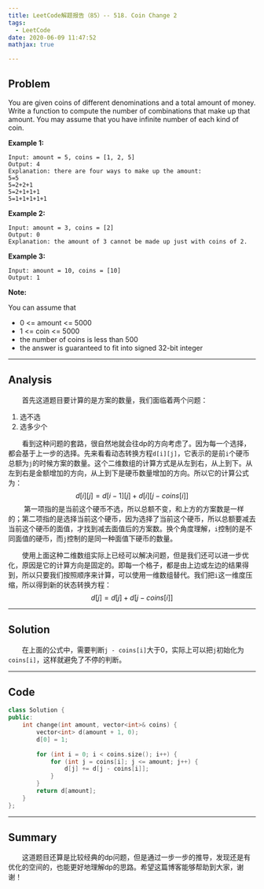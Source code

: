 ```yaml
---
title: LeetCode解题报告（85）-- 518. Coin Change 2
tags:
  - LeetCode
date: 2020-06-09 11:47:52
mathjax: true

---
```


## Problem

You are given coins of different denominations and a total amount of money. Write a function to compute the number of combinations that make up that amount. You may assume that you have infinite number of each kind of coin.

<!-- more -->

**Example 1:**

```
Input: amount = 5, coins = [1, 2, 5]
Output: 4
Explanation: there are four ways to make up the amount:
5=5
5=2+2+1
5=2+1+1+1
5=1+1+1+1+1
```

**Example 2:**

```
Input: amount = 3, coins = [2]
Output: 0
Explanation: the amount of 3 cannot be made up just with coins of 2.
```

**Example 3:**

```
Input: amount = 10, coins = [10] 
Output: 1
```

**Note:**

You can assume that

- 0 <= amount <= 5000
- 1 <= coin <= 5000
- the number of coins is less than 500
- the answer is guaranteed to fit into signed 32-bit integer

------

## Analysis

&emsp;&emsp;首先这道题目要计算的是方案的数量，我们面临着两个问题：

1. 选不选
2. 选多少个

&emsp;&emsp;看到这种问题的套路，很自然地就会往dp的方向考虑了。因为每一个选择，都会基于上一步的选择。先来看看动态转换方程`d[i][j]`，它表示的是前`i`个硬币总额为`j`的时候方案的数量。这个二维数组的计算方式是从左到右，从上到下。从左到右是金额增加的方向，从上到下是硬币数量增加的方向。所以它的计算公式为：
$$
d[i][j] = d[i - 1][j] + d[i][j - coins[i]]
$$
&emsp;&emsp; 第一项指的是当前这个硬币不选，所以总额不变，和上方的方案数是一样的；第二项指的是选择当前这个硬币，因为选择了当前这个硬币，所以总额要减去当前这个硬币的面值，才找到减去面值后的方案数。换个角度理解，`i`控制的是不同面值的硬币，而`j`控制的是同一种面值下硬币的数量。

&emsp;&emsp;使用上面这种二维数组实际上已经可以解决问题，但是我们还可以进一步优化，原因是它的计算方向是固定的。即每一个格子，都是由上边或左边的结果得到，所以只要我们按照顺序来计算，可以使用一维数组替代。我们把`i`这一维度压缩，所以得到新的状态转换方程：
$$
d[j] = d[j] + d[j - coins[i]]
$$

------

## Solution

&emsp;&emsp;在上面的公式中，需要判断`j - coins[i]`大于0，实际上可以把`j`初始化为`coins[i]`，这样就避免了不停的判断。

------

## Code

```c++
class Solution {
public:
    int change(int amount, vector<int>& coins) {
        vector<int> d(amount + 1, 0);
        d[0] = 1;
        
        for (int i = 0; i < coins.size(); i++) {
            for (int j = coins[i]; j <= amount; j++) {
                d[j] += d[j - coins[i]];
            }
        }
        return d[amount];
    }
};
```

------

## Summary

 &emsp;&emsp;这道题目还算是比较经典的dp问题，但是通过一步一步的推导，发现还是有优化的空间的，也能更好地理解dp的思路。希望这篇博客能够帮助到大家，谢谢！
